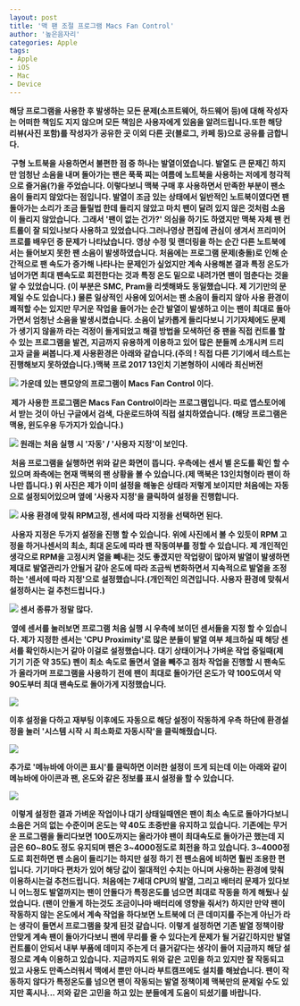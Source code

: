 ```yaml
---
layout: post
title: '맥 팬 조절 프로그램 Macs Fan Control'
author: '높은음자리'
categories: Apple
tags:
- Apple
- iOS
- Mac
- Device
---
```



<script> location.href='https://cafe.naver.com/develoid/810263' ; </script>

<div>
 <p><span><b>해당 프로그램을 사용한 후 </b></span><span><b>발생하는 모든 문제(소프트웨어, 하드웨어 등)에 대해 작성자는 어떠한 책임도 지지 않으며 모든 책임은 사용자에게 있음</b></span><span><b>을 알려드립니다.</b><b></span><span><b></b><b></span><span><b><span><b>또한 해당 리뷰(사진 포함)를 작성자가 공유한 곳 이외 다른 곳(블로그, 카페 등)으로 공유를 금합니다.</b></span></b></span><span><b><span><b></b></span></b></span></p>
</div>
<div>
 <p><span>&nbsp;구형 노트북을 사용하면서 불편한 점 중 하나는 발열이였습니다. 발열도 큰 문제긴 하지만 엄청난 소음을 내며 돌아가는 팬은 푹푹 찌는 여름에 노트북을 사용하는 저에게 청각적으로 즐거움(?)을 주었습니다. 이렇다보니&nbsp;</span><span>맥북 구매 후&nbsp;</span><span>사용하면서 </span><span>만족한 부분이 팬소음이 들리지 않았다는 점입니다. 발열이 조금 있는 상태에서&nbsp;</span><span>일반적인 노트북이였다면 팬돌아가는 소리가 조금 들릴법 한데 들리지 않았고 마치 팬이 달려 있지 않은 것처럼 소음이 들리지 않았습니다.&nbsp;</span><span></span><span></span><span>그래서 '팬이 없는 건가?' 의심을 하기도 하였지만 맥북 자체 팬 컨트롤이 잘 되있나보다 사용하고 있었습니다.<b></span><span><b></span><span>그러나<b></span><span><b></span><span>영상 편집에 관심이 생겨서 프리미어 프로를 배우던 중 문제가 나타났습니다. 영상 수정 및 랜더링을 하는 순간 다른 노트북에서는 들어보지 못한 팬 소음이 발생하였습니다. 처음에는 프로그램 문제(충돌)로 인해 순간적으로 팬 속도가 증가해 나타나는 문제인가 싶었지만 계속 사용해본 결과 특정 온도가 넘어가면 최대 팬속도로 회전한다는 것과 특정 온도 밑으로 내려가면 팬이 멈춘다는 것을 알 수 있었습니다. (이 부분은 </span><span><b>SMC, Pram을 리셋해봐도 동일</b></span><span>했습니다. </span><span><b>제 기기만의 문제일 수도 있습니다.</b></span><span>)<b></span><span></span><span><b></span><span>&nbsp;물론 일상적인 사용에 있어서는 팬 소음이 들리지 않아 사용 환경이 쾌적할 수는 있지만 무거운 작업을 들어가는 순간 발열이 발생하고 이는 팬이 최대로 돌아가면서 엄청난 소음을 발생시켰습니다. 소음이 날카롭게 들리다보니 기기자체에도 문제가 생기지 않을까 라는 걱정이 들게되었고 해결 방법을 모색하던 중 팬을 직접 컨트롤 할 수 있는 프로그램을 발견, 지금까지 유용하게 이용하고 있어 많은 분들께 소개시켜 드리고자 글을 써봅니다.<b></span><span><b></span><span><b>제 사용환경은 아래와 같습니다.</b><b></span><span><b></b></span><span><b>(주의 ! 직접 다른 기기에서 테스트는 진행해보지 못하였습니다.)</b></span><span><b></span><span><b></b><b></span><span><b>맥북 프로 2017</b></span><span> 13인치 기본형<b></span><span><b>하이 시에라</b></span><span> 최신버전</span><span><b></span><span></span></p>
</div>
<div>
 <div>
  <img src="https://dthumb-phinf.pstatic.net/?src=%22https%3A%2F%2Fblogfiles.pstatic.net%2FMjAxODA3MTNfMTE3%2FMDAxNTMxNDU2MjMyMjEz.WqUmUnuOqSBO8v5PYq8alKcaPAwB9KurE63emyzDHhIg.hf2msTWKZhyPfJU_NxFh4b2T2nJLdMWeO-Gyg1A_vRAg.PNG.hsb9504%2F0_icon.png%22&amp;type=cafe_wa740">
  <span>가운데 있는 팬모양의 프로그램이 Macs Fan Control 이다.</span>
 </div>
</div>
<div>
 <p><span></span><span></span><span>&nbsp;제가 사용한 프로그램은 </span><span><b>Macs Fan Control</b></span><span>이라는 프로그램입니다. 따로 앱스토어에서 받는 것이 아닌 구글에서 검색, 다운로드하여 직접 설치하였습니다. (해당 프로그램은</span><span><b> 맥용, 윈도우용 두가지</b></span><span>가 있습니다.)<b></span><span></span><b></p>
</div>
<div>
 <div>
  <img src="https://dthumb-phinf.pstatic.net/?src=%22https%3A%2F%2Fblogfiles.pstatic.net%2FMjAxODA3MTNfMjM0%2FMDAxNTMxNDU2NjIwNDA0.gCr3toCAlQPiTXKvrtG2ULzsSs8ZqGUGgRjbrQrSZ14g.aeAtj7e2bc6Xyg6SSWtxdOlkjpOcJ_mokPOV1AvEg40g.JPEG.hsb9504%2F1_launch.jpg%22&amp;type=cafe_wa740">
  <span>원래는 처음 실행 시 '자동' / '사용자 지정'이 보인다.</span>
 </div>
</div>
<div>
 <p><span>&nbsp;처음 프로그램을 실행하면 위와 같은 화면이 뜹니다. 우측에는 센서 별 온도를 확인 할 수 있으며 좌측에는 현재 맥북의 팬 상황을 볼 수 있습니다.(제 맥북은 13인치형이라 팬이 하나만 뜹니다.) <b></span><span>위 사진은 제가 이미 설정을 해놓은 상태라 저렇게 보이지만 처음에는 자동으로 설정되어있으며 옆에 '사용자 지정'을 클릭하여 설정을 진행합니다.<b></span><span></span></p>
</div>
<div>
 <div>
  <img src="https://dthumb-phinf.pstatic.net/?src=%22https%3A%2F%2Fblogfiles.pstatic.net%2FMjAxODA3MTNfMTEg%2FMDAxNTMxNDU2NzIxNzEx.BeL6611FloqsabO9nNn0rZG7zRHcoNpFq1gR7f-K8R0g.qe04doCLUEf9xK3COb6YpE9cFVHqLuXzAcRyppl9ge0g.JPEG.hsb9504%2F2_setting.jpg%22&amp;type=cafe_wa740">
  <span>사용 환경에 맞춰 RPM고정, 센서에 따라 지정을 선택하면 된다.</span>
 </div>
</div>
<div>
 <p><span>&nbsp;사용자 지정은 두가지 설정을 진행 할 수 있습니다. 위에 사진에서 볼 수 있듯이 RPM 고정을 하거나<b></span><span>센서의 최소, 최대 온도에 따라 팬 작동여부를 정할 수 있습니다. 제 개인적인 생각으로 RPM을 고정시켜 열을 빼내는 것도 좋겠지만 작업량이 많아져 발열이 발생하면 제대로 발열관리가 안될거 같아 온도에 따라 조금씩 변화하면서 지속적으로 발열을 조정하는 '센서에 따라 지정'으로 설정했습니다.(</span><span><b>개인적인 의견입니다. 사용자 환경에 맞춰서 설정하시는 걸 추천드립니다.</b></span><span>)<b></span><span></span></p>
</div>
<div>
 <div>
  <img src="https://dthumb-phinf.pstatic.net/?src=%22https%3A%2F%2Fblogfiles.pstatic.net%2FMjAxODA3MTNfNzYg%2FMDAxNTMxNDU3MjkwOTgz.WFDeTiYXjTHYFyafkmbwxffg3Ym_ZAmirkWvzoztsjog.eiUw9GNt5TbA8cp3BpyMROvM5WjR4ltTxc6vkwR44dog.JPEG.hsb9504%2F3_setting.jpg%22&amp;type=cafe_wa740">
  <span>센서 종류가 정말 많다.</span>
 </div>
</div>
<div>
 <p><span>&nbsp;옆에 센서를 눌러보면 프로그램 처음 실행 시 우측에 보이던 센서들을 지정 할 수 있습니다. 제가 지정한 센서는 'CPU Proximity'로 많은 분들이 발열 여부 체크하실 때 해당 센서를 확인하시는거 같아 이걸로 설정했습니다.</span><span>&nbsp;대기 상태이거나 가벼운 작업 중일때(제 기기 기준 약 35도) 펜이 최소 속도로 돌면서 열을 빼주고 점차 작업을 진행할 시 팬속도가 올라가며 프로그램을 사용하기 전에 팬이 최대로 돌아가던 온도가 약 100도여서 약 90도부터 최대 팬속도로 돌아가게 지정했습니다. <b></span><span></span></p>
</div>
<div>
 <div>
  <img src="https://dthumb-phinf.pstatic.net/?src=%22https%3A%2F%2Fblogfiles.pstatic.net%2FMjAxODA3MTNfMjk4%2FMDAxNTMxNDU3NjU1MTQ0.dZTdClft6FtoU5gXu-b13CyOOmGfLDzjoSRUQLriahEg.ptI4hrjhsRNhJc49pU3zun44NTBsrTGhivVEUCFQRE0g.JPEG.hsb9504%2F4_setting.jpg%22&amp;type=cafe_wa740">
 </div>
</div>
<div>
 <p><span>이후 설정을 다하고 재부팅 이후에도 자동으로 해당 설정이 작동하게 우측 하단에 환경설정을 눌러 '시스템 시작 시 최소화로 자동시작'을 클릭해줬습니다.<b></span><span></span></p>
</div>
<div>
 <div>
  <img src="https://dthumb-phinf.pstatic.net/?src=%22https%3A%2F%2Fblogfiles.pstatic.net%2FMjAxODA3MTNfMjEx%2FMDAxNTMxNDU3ODk1OTk5.PCs6DJWFo3H6ye69UTpxmwHgDAI3XWTNXscbydydS1Yg.2yu25I3jqcX6UY-P4XOp2mgZ2K32NQaifIIMz1O2LvYg.JPEG.hsb9504%2F5_setting.jpg%22&amp;type=cafe_wa740">
 </div>
</div>
<div>
 <p><span>추가로 '메뉴바에 아이콘 표시'를 클릭하면 이러한 설정이 뜨게 되는데 이는 아래와 같이 메뉴바에 아이콘과 팬, 온도와 같은 정보를 표시 설정을 할 수 있습니다.</span></p>
</div>
<div>
 <div>
  <img src="https://dthumb-phinf.pstatic.net/?src=%22https%3A%2F%2Fblogfiles.pstatic.net%2FMjAxODA3MTNfNTQg%2FMDAxNTMxNDU3OTE2ODc0.V9W8Gn_TZ5AkamYoiHK1utDVbApb9SiGliSsA-XZp0og.OAbxQALcWME4764_ZfNL5sj8MwG_XjULP_tib_Q7qmEg.JPEG.hsb9504%2F6_setting.jpg%22&amp;type=cafe_wa740">
 </div>
</div>
<div>
 <p><span></span><span>&nbsp;이렇게 설정한 결과 가벼운 작업이나 대기 상태일때엔은 팬이 최소 속도로 돌아가다보니 </span><span><b>소음은 거의 없는 수준이며 온도는 약 40도 초중반을 유지</b></span><span>하고 있습니다. 기존에는 무거운 프로그램을 돌리다보면 100도까지는 올라가야 팬이 최대속도로 돌아가곤 했는데 </span><span><b>지금은 60~80도 정도 유지되며 팬은 3~4000정도로 회전을 하고 있습니다.</b></span><span> 3~4000정도로 회전하면 팬 소음이 들리기는 하지만 설정 하기 전 팬소음에 비하면 훨씬 조용한 편입니다.&nbsp;<span></span></span><span><b>기기마다 편차가 있어 해당 값이 절대적인 수치는 아니며 사용하는 환경에 맞춰 이용하시는걸 추천드립니다.</b></span><span><span></span><b></span><span><b></span><span>&nbsp;처음에는 7세대 CPU의 발열, 그리고 배터리 문제가 있다보니 어느정도 발열까지는 팬이 안돌다가 특정온도를 넘으면 최대로 작동을 하게 해뒀나 싶었습니다. (팬이 안돌게 하는것도 조금이나마 배터리에 영향을 줘서?) 하지만 만약 팬이 작동하지 않는 온도에서 계속 작업을 하다보면 노트북에 더 큰 데미지를 주는게 아닌가 라는 생각이 들면서 프로그램을 찾게 된것 같습니다.</span><span>&nbsp;이렇게 설정하면 기존 발열 정책이랑 안맞게 계속 팬이 돌아가다보니 팬에 무리를 줄 수 있다는게 문제가 될 거같긴하지만 발열 컨트롤이 안되서 내부 부품에 데미지 주는게 더 클거같다는 생각이 들어 지금까지 해당 설정으로 계속 이용하고 있습니다.<b></span><span><b></span><span>&nbsp;지금까지도 위와 같은 고민을 하고 있지만 잘 작동되고 있고 사용도 만족스러워서 맥에서 뿐만 아니라 부트캠프에도 설치를 해놨습니다. 팬이 작동하지 않다가 특정온도를 넘으면 팬이 작동되는<span>&nbsp;발열 정책이제 맥북만의 문제일 수도 있지만 혹시나...&nbsp;</span>저와 같은 고민을 하고 있는 분들에게 도움이 되셨기를 바랍니다.</span><span></span></p>
</div>
